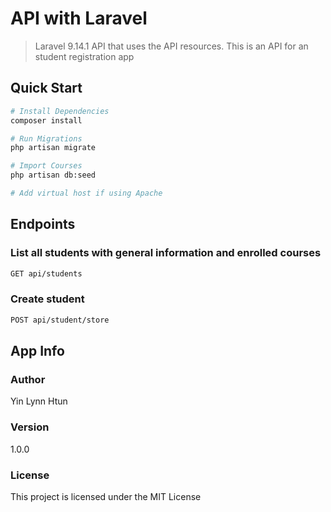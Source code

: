 # API with Laravel

> Laravel 9.14.1 API that uses the API resources. This is an API for an student registration app

## Quick Start

```bash
# Install Dependencies
composer install

# Run Migrations
php artisan migrate

# Import Courses
php artisan db:seed

# Add virtual host if using Apache

```

## Endpoints

### List all students with general information and enrolled courses

```bash
GET api/students
```

### Create student

```bash
POST api/student/store
```

## App Info

### Author

Yin Lynn Htun


### Version

1.0.0

### License

This project is licensed under the MIT License
